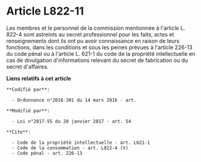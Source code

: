 # Article L822-11

Les membres et le personnel de la commission mentionnée à l'article L. 822-4 sont astreints au secret professionnel pour les
faits, actes et renseignements dont ils ont pu avoir connaissance en raison de leurs fonctions, dans les conditions et sous
les peines prévues à l'article 226-13 du code pénal ou à l'article L. 621-1 du code de la propriété intellectuelle en cas de
divulgation d'informations relevant du secret de fabrication ou du secret d'affaires.

**Liens relatifs à cet article**

	**Codifié par**:

	  - Ordonnance n°2016-301 du 14 mars 2016 - art.

	**Modifié par**:

	  - Loi n°2017-55 du 20 janvier 2017 - art. 54

	**Cite**:

	  - Code de la propriété intellectuelle - art. L621-1
	  - Code de la consommation - art. L822-4 (V)
	  - Code pénal - art. 226-13
